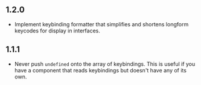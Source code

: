 ## 1.2.0

* Implement keybinding formatter that simplifies and shortens longform
  keycodes for display in interfaces.

## 1.1.1

* Never push `undefined` onto the array of keybindings. This is useful
  if you have a component that reads keybindings but doesn't have any of its own.
